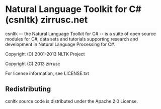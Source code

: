 Natural Language Toolkit for C# (csnltk)   zirrusc.net
=====================

csnltk -- the Natural Language Toolkit for C# -- is a suite of open source
modules for C#, data sets and tutorials supporting research and
development in Natural Language Processing for C#.

Copyright (C) 2001-2013 NLTK Project

Copyright (C) 2013 zirrusc

For license information, see LICENSE.txt

Redistributing
----------------------
csnltk source code is distributed under the Apache 2.0 License.  
